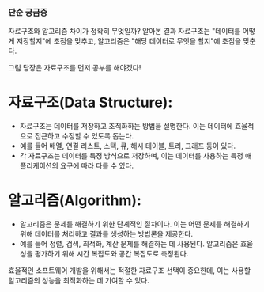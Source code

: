 ### 단순 궁금증

자료구조와 알고리즘 차이가 정확히 무엇일까? 알아본 결과 자료구조는 "데이터를 어떻게 저장할지"에 초점을 맞추고, 알고리즘은 "해당 데이터로 무엇을 할지"에 초점을 맞춘다.

그럼 당장은 자료구조를 먼저 공부를 해야겠다!

# 자료구조(Data Structure):

- 자료구조는 데이터를 저장하고 조직화하는 방법을 설명한다. 이는 데이터에 효율적으로 접근하고 수정할 수 있도록 돕는다.
- 예를 들어 배열, 연결 리스트, 스택, 큐, 해시 테이블, 트리, 그래프 등이 있다.
- 각 자료구조는 데이터를 특정 방식으로 저장하며, 이는 데이터를 사용하는 특정 애플리케이션의 요구에 따라 다를 수 있다.

# 알고리즘(Algorithm):

- 알고리즘은 문제를 해결하기 위한 단계적인 절차이다. 이는 어떤 문제를 해결하기 위해 데이터를 처리하고 결과를 생성하는 방법론을 제공한다.
- 예를 들어 정렬, 검색, 최적화, 계산 문제를 해결하는 데 사용된다.
  알고리즘은 효율성을 평가하기 위해 시간 복잡도와 공간 복잡도로 측정된다.

효율적인 소프트웨어 개발을 위해서는 적절한 자료구조 선택이 중요한데, 이는 사용할 알고리즘의 성능을 최적화하는 데 기여할 수 있다.

